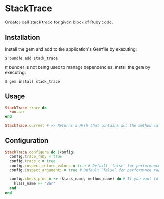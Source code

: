 # StackTrace

Creates call stack trace for given block of Ruby code.

## Installation

Install the gem and add to the application's Gemfile by executing:

    $ bundle add stack_trace

If bundler is not being used to manage dependencies, install the gem by executing:

    $ gem install stack_trace

## Usage

```ruby
StackTrace.trace do
  Foo.bar
end

StackTrace.current # => Returns a Hash that contains all the method calls and exception information.
```

## Configuration

```ruby
StackTrace.configure do |config|
  config.trace_ruby = true
  config.trace_c = true
  config.inspect_return_values = true # Default `false` for performance reasons
  config.inspect_arguments = true # Default `false` for performance reasons

  config.check_proc = -> (klass_name, method_name) do # If you want to limit the tracing for a set of classes
    klass_name == "Bar"
  end
end
```
